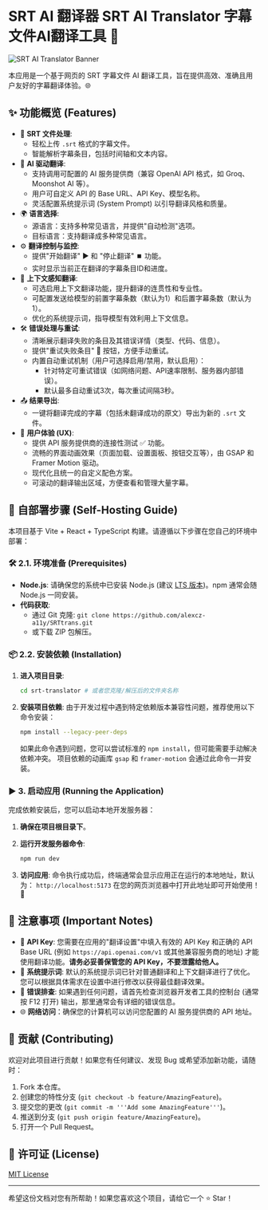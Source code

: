 # SRT AI 翻译器 SRT AI Translator 字幕文件AI翻译工具 🚀

![SRT AI Translator Banner](https://your-image-url-here.com/banner.png) <!-- 建议您创建一个项目横幅图片并替换此链接 -->

本应用是一个基于网页的 SRT 字幕文件 AI 翻译工具，旨在提供高效、准确且用户友好的字幕翻译体验。🌐

## ✨ 功能概览 (Features)

*   📄 **SRT 文件处理**:
    *   轻松上传 `.srt` 格式的字幕文件。
    *   智能解析字幕条目，包括时间轴和文本内容。
*   🤖 **AI 驱动翻译**:
    *   支持调用可配置的 AI 服务提供商（兼容 OpenAI API 格式，如 Groq、Moonshot AI 等）。
    *   用户可自定义 API 的 Base URL、API Key、模型名称。
    *   灵活配置系统提示词 (System Prompt) 以引导翻译风格和质量。
*   🌍 **语言选择**:
    *   源语言：支持多种常见语言，并提供"自动检测"选项。
    *   目标语言：支持翻译成多种常见语言。
*   ⚙️ **翻译控制与监控**:
    *   提供"开始翻译" ▶️ 和 "停止翻译" ⏹️ 功能。
    *   实时显示当前正在翻译的字幕条目ID和进度。
*   🔗 **上下文感知翻译**:
    *   可选启用上下文翻译功能，提升翻译的连贯性和专业性。
    *   可配置发送给模型的前置字幕条数（默认为1）和后置字幕条数（默认为1）。
    *   优化的系统提示词，指导模型有效利用上下文信息。
*   🛠️ **错误处理与重试**:
    *   清晰展示翻译失败的条目及其错误详情（类型、代码、信息）。
    *   提供"重试失败条目" 🔁 按钮，方便手动重试。
    *   内置自动重试机制（用户可选择启用/禁用，默认启用）：
        *   针对特定可重试错误（如网络问题、API速率限制、服务器内部错误）。
        *   默认最多自动重试3次，每次重试间隔3秒。
*   📤 **结果导出**:
    *   一键将翻译完成的字幕（包括未翻译成功的原文）导出为新的 `.srt` 文件。
*   🎨 **用户体验 (UX)**:
    *   提供 API 服务提供商的连接性测试 ✅ 功能。
    *   流畅的界面动画效果（页面加载、设置面板、按钮交互等），由 GSAP 和 Framer Motion 驱动。
    *   现代化且统一的自定义配色方案。
    *   可滚动的翻译输出区域，方便查看和管理大量字幕。

## 🚀 自部署步骤 (Self-Hosting Guide)

本项目基于 Vite + React + TypeScript 构建。请遵循以下步骤在您自己的环境中部署：

### 🛠️ 2.1. 环境准备 (Prerequisites)

*   **Node.js**: 请确保您的系统中已安装 Node.js (建议 [LTS 版本](https://nodejs.org/))。npm 通常会随 Node.js 一同安装。
*   **代码获取**:
    *   通过 Git 克隆: `git clone https://github.com/alexcz-a11y/SRTtrans.git`
    *   或下载 ZIP 包解压。

### 📦 2.2. 安装依赖 (Installation)

1.  **进入项目目录**:
    ```bash
    cd srt-translator # 或者您克隆/解压后的文件夹名称
    ```

2.  **安装项目依赖**:
    由于开发过程中遇到特定依赖版本兼容性问题，推荐使用以下命令安装：
    ```bash
    npm install --legacy-peer-deps
    ```
    如果此命令遇到问题，您可以尝试标准的 `npm install`，但可能需要手动解决依赖冲突。
    项目依赖的动画库 `gsap` 和 `framer-motion` 会通过此命令一并安装。

### ▶️ 3. 启动应用 (Running the Application)

完成依赖安装后，您可以启动本地开发服务器：

1.  **确保在项目根目录下**。

2.  **运行开发服务器命令**:
    ```bash
    npm run dev
    ```

3.  **访问应用**:
    命令执行成功后，终端通常会显示应用正在运行的本地地址，默认为：
    `http://localhost:5173`
    在您的网页浏览器中打开此地址即可开始使用！ 🎉

## 📝 注意事项 (Important Notes)

*   🔑 **API Key**: 您需要在应用的"翻译设置"中填入有效的 API Key 和正确的 API Base URL (例如 `https://api.openai.com/v1` 或其他兼容服务商的地址) 才能使用翻译功能。**请务必妥善保管您的 API Key，不要泄露给他人。**
*   🧠 **系统提示词**: 默认的系统提示词已针对普通翻译和上下文翻译进行了优化。您可以根据具体需求在设置中进行修改以获得最佳翻译效果。
*   🐛 **错误排查**: 如果遇到任何问题，请首先检查浏览器开发者工具的控制台 (通常按 F12 打开) 输出，那里通常会有详细的错误信息。
*   🌐 **网络访问**：确保您的计算机可以访问您配置的 AI 服务提供商的 API 地址。

## 🤝 贡献 (Contributing)

欢迎对此项目进行贡献！如果您有任何建议、发现 Bug 或希望添加新功能，请随时：
1.  Fork 本仓库。
2.  创建您的特性分支 (`git checkout -b feature/AmazingFeature`)。
3.  提交您的更改 (`git commit -m '''Add some AmazingFeature'''`)。
4.  推送到分支 (`git push origin feature/AmazingFeature`)。
5.  打开一个 Pull Request。

## 📄 许可证 (License)

[MIT License](LICENSE.md) <!-- 您可以后续添加一个 MIT 许可证文件 -->

---
希望这份文档对您有所帮助！如果您喜欢这个项目，请给它一个 ⭐ Star！

